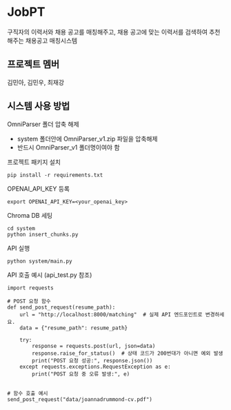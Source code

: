 # JobPT

구직자의 이력서와 채용 공고를 매칭해주고, 채용 공고에 맞는 이력서를 검색하여 추천해주는 채용공고 매칭시스템

## 프로젝트 멤버

김민아, 김민우, 최재강

## 시스템 사용 방법

OmniParser 폴더 압축 해제

-   system 폴더안에 OmniParser_v1.zip 파일을 압축해제
-   반드시 OmniParser_v1 폴더명이여야 함

프로젝트 패키지 설치

```
pip install -r requirements.txt
```

OPENAI_API_KEY 등록

```
export OPENAI_API_KEY=<your_openai_key>
```

Chroma DB 세팅

```
cd system
python insert_chunks.py
```

API 실행

```
python system/main.py
```

API 호출 예시 (api_test.py 참조)

```
import requests

# POST 요청 함수
def send_post_request(resume_path):
    url = "http://localhost:8000/matching"  # 실제 API 엔드포인트로 변경하세요.
    data = {"resume_path": resume_path}

    try:
        response = requests.post(url, json=data)
        response.raise_for_status()  # 상태 코드가 200번대가 아니면 예외 발생
        print("POST 요청 성공:", response.json())
    except requests.exceptions.RequestException as e:
        print("POST 요청 중 오류 발생:", e)


# 함수 호출 예시
send_post_request("data/joannadrummond-cv.pdf")
```
